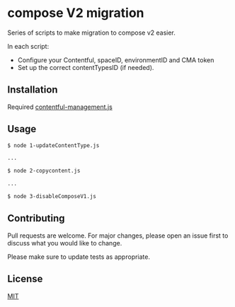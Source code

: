 # compose V2 migration
Series of scripts to make migration to compose v2 easier.

In each script:
* Configure your Contentful, spaceID, environmentID and CMA token 
* Set up the correct contentTypesID (if needed).


## Installation

Required [contentful-management.js](https://contentful.github.io/contentful-management.js/contentful-management/10.12.1/)

## Usage

```bash
$ node 1-updateContentType.js

...

$ node 2-copycontent.js

...

$ node 3-disableComposeV1.js
```

## Contributing
Pull requests are welcome. For major changes, please open an issue first to discuss what you would like to change.

Please make sure to update tests as appropriate.

## License
[MIT](https://choosealicense.com/licenses/mit/)